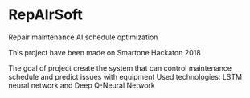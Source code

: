 # RepAIrSoft
Repair maintenance AI schedule optimization

This project have been made on Smartone Hackaton 2018

The goal of project create the system that can control maintenance schedule and predict issues with equipment
Used technologies: LSTM neural network and Deep Q-Neural Network 
